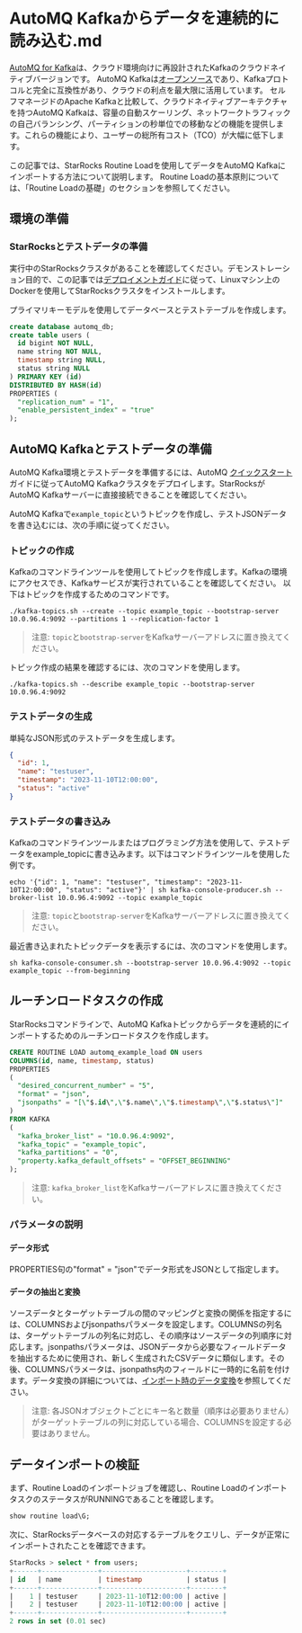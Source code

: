 # AutoMQ Kafkaからデータを連続的に読み込む.md

[AutoMQ for Kafka](https://docs.automq.com/zh/docs/automq-s3kafka/YUzOwI7AgiNIgDk1GJAcu6Uanog)は、クラウド環境向けに再設計されたKafkaのクラウドネイティブバージョンです。
AutoMQ Kafkaは[オープンソース](https://github.com/AutoMQ/automq-for-kafka)であり、Kafkaプロトコルと完全に互換性があり、クラウドの利点を最大限に活用しています。
セルフマネージドのApache Kafkaと比較して、クラウドネイティブアーキテクチャを持つAutoMQ Kafkaは、容量の自動スケーリング、ネットワークトラフィックの自己バランシング、パーティションの秒単位での移動などの機能を提供します。これらの機能により、ユーザーの総所有コスト（TCO）が大幅に低下します。

この記事では、StarRocks Routine Loadを使用してデータをAutoMQ Kafkaにインポートする方法について説明します。
Routine Loadの基本原則については、「Routine Loadの基礎」のセクションを参照してください。

## 環境の準備

### StarRocksとテストデータの準備

実行中のStarRocksクラスタがあることを確認してください。デモンストレーション目的で、この記事では[デプロイメントガイド](https://docs.starrocks.io/zh/docs/3.0/quick_start/deploy_with_docker/)に従って、Linuxマシン上のDockerを使用してStarRocksクラスタをインストールします。

プライマリキーモデルを使用してデータベースとテストテーブルを作成します。

```sql
create database automq_db;
create table users (
  id bigint NOT NULL,
  name string NOT NULL,
  timestamp string NULL,
  status string NULL
) PRIMARY KEY (id)
DISTRIBUTED BY HASH(id)
PROPERTIES (
  "replication_num" = "1",
  "enable_persistent_index" = "true"
);
```

## AutoMQ Kafkaとテストデータの準備

AutoMQ Kafka環境とテストデータを準備するには、AutoMQ [クイックスタート](https://docs.automq.com/docs/automq-s3kafka/VKpxwOPvciZmjGkHk5hcTz43nde)ガイドに従ってAutoMQ Kafkaクラスタをデプロイします。StarRocksがAutoMQ Kafkaサーバーに直接接続できることを確認してください。

AutoMQ Kafkaで`example_topic`というトピックを作成し、テストJSONデータを書き込むには、次の手順に従ってください。

### トピックの作成

Kafkaのコマンドラインツールを使用してトピックを作成します。Kafkaの環境にアクセスでき、Kafkaサービスが実行されていることを確認してください。
以下はトピックを作成するためのコマンドです。

```shell
./kafka-topics.sh --create --topic example_topic --bootstrap-server 10.0.96.4:9092 --partitions 1 --replication-factor 1
```

> 注意: `topic`と`bootstrap-server`をKafkaサーバーアドレスに置き換えてください。

トピック作成の結果を確認するには、次のコマンドを使用します。

```shell
./kafka-topics.sh --describe example_topic --bootstrap-server 10.0.96.4:9092
```

### テストデータの生成

単純なJSON形式のテストデータを生成します。

```json
{
  "id": 1,
  "name": "testuser",
  "timestamp": "2023-11-10T12:00:00",
  "status": "active"
}
```

### テストデータの書き込み

Kafkaのコマンドラインツールまたはプログラミング方法を使用して、テストデータをexample_topicに書き込みます。以下はコマンドラインツールを使用した例です。

```shell
echo '{"id": 1, "name": "testuser", "timestamp": "2023-11-10T12:00:00", "status": "active"}' | sh kafka-console-producer.sh --broker-list 10.0.96.4:9092 --topic example_topic
```

> 注意: `topic`と`bootstrap-server`をKafkaサーバーアドレスに置き換えてください。

最近書き込まれたトピックデータを表示するには、次のコマンドを使用します。

```shell
sh kafka-console-consumer.sh --bootstrap-server 10.0.96.4:9092 --topic example_topic --from-beginning
```

## ルーチンロードタスクの作成

StarRocksコマンドラインで、AutoMQ Kafkaトピックからデータを連続的にインポートするためのルーチンロードタスクを作成します。

```sql
CREATE ROUTINE LOAD automq_example_load ON users
COLUMNS(id, name, timestamp, status)
PROPERTIES
(
  "desired_concurrent_number" = "5",
  "format" = "json",
  "jsonpaths" = "[\"$.id\",\"$.name\",\"$.timestamp\",\"$.status\"]"
)
FROM KAFKA
(
  "kafka_broker_list" = "10.0.96.4:9092",
  "kafka_topic" = "example_topic",
  "kafka_partitions" = "0",
  "property.kafka_default_offsets" = "OFFSET_BEGINNING"
);
```

> 注意: `kafka_broker_list`をKafkaサーバーアドレスに置き換えてください。

### パラメータの説明

#### データ形式

PROPERTIES句の"format" = "json"でデータ形式をJSONとして指定します。

#### データの抽出と変換

ソースデータとターゲットテーブルの間のマッピングと変換の関係を指定するには、COLUMNSおよびjsonpathsパラメータを設定します。COLUMNSの列名は、ターゲットテーブルの列名に対応し、その順序はソースデータの列順序に対応します。jsonpathsパラメータは、JSONデータから必要なフィールドデータを抽出するために使用され、新しく生成されたCSVデータに類似します。その後、COLUMNSパラメータは、jsonpaths内のフィールドに一時的に名前を付けます。データ変換の詳細については、[インポート時のデータ変換](https://docs.starrocks.io/zh/docs/3.0/loading/Etl_in_loading/)を参照してください。
> 注意: 各JSONオブジェクトごとにキー名と数量（順序は必要ありません）がターゲットテーブルの列に対応している場合、COLUMNSを設定する必要はありません。

## データインポートの検証

まず、Routine Loadのインポートジョブを確認し、Routine LoadのインポートタスクのステータスがRUNNINGであることを確認します。

```sql
show routine load\G;
```

次に、StarRocksデータベースの対応するテーブルをクエリし、データが正常にインポートされたことを確認できます。

```sql
StarRocks > select * from users;
+------+--------------+---------------------+--------+
| id   | name         | timestamp           | status |
+------+--------------+---------------------+--------+
|    1 | testuser     | 2023-11-10T12:00:00 | active |
|    2 | testuser     | 2023-11-10T12:00:00 | active |
+------+--------------+---------------------+--------+
2 rows in set (0.01 sec)
```
